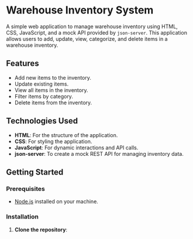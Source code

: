 # Warehouse Inventory System

A simple web application to manage warehouse inventory using HTML, CSS, JavaScript, and a mock API provided by `json-server`. This application allows users to add, update, view, categorize, and delete items in a warehouse inventory.

## Features

- Add new items to the inventory.
- Update existing items.
- View all items in the inventory.
- Filter items by category.
- Delete items from the inventory.

## Technologies Used

- **HTML**: For the structure of the application.
- **CSS**: For styling the application.
- **JavaScript**: For dynamic interactions and API calls.
- **json-server**: To create a mock REST API for managing inventory data.


## Getting Started

### Prerequisites

- [Node.js](https://nodejs.org/) installed on your machine.

### Installation

1. **Clone the repository**:

 

